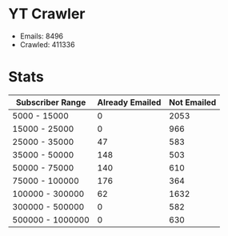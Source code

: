 # YT Crawler
- Emails: 8496
- Crawled: 411336

# Stats
| Subscriber Range  | Already Emailed | Not Emailed |
|-------|-------|-------|
| 5000 - 15000 | 0 | 2053 |
| 15000 - 25000 | 0 | 966 |
| 25000 - 35000 | 47 | 583 |
| 35000 - 50000 | 148 | 503 |
| 50000 - 75000 | 140 | 610 |
| 75000 - 100000 | 176 | 364 |
| 100000 - 300000 | 62 | 1632 |
| 300000 - 500000 | 0 | 582 |
| 500000 - 1000000 | 0 | 630 |
